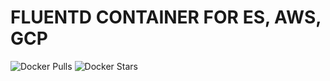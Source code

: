 # FLUENTD CONTAINER FOR ES, AWS, GCP


![Docker Pulls](https://img.shields.io/docker/pulls/zero88/fluentd.svg) 
![Docker Stars](https://img.shields.io/docker/stars/zero88/fluentd.svg)
